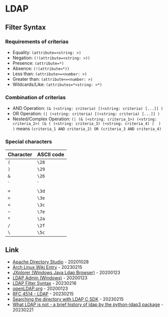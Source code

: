 # LDAP

## Filter Syntax

### Requirements of criterias

* Equality: `(attribute=<string: >)`
* Negation: `(!(attribute=<string: >))`
* Presence: `(attribute=*)`
* Absence: `(!(attribute=*))`
* Less than: `(attribute>=<number: >)`
* Greater than: `(attribute<=<number: >)`
* Wildcards/Like: `(attributes=*<string: >*)`

### Combination of criterias

* AND Operation: `(& (<string: criteria) [(<string: criteria) [...]] )`
* OR Operation: `(| (<string: criteria) [(<string: criteria) [...]] )`
* Nested/Complex Operation: `(| (& (<string: criteria_1>) (<string: criteria_2>) (& ( (<string: criteria_3) (<string: criteria_4) )  ) )` means `(criteria_1 AND criteria_2) OR (criteria_3 AND criteria_4)`

### Special characters

| Character | ASCII code |
| --- | --- |
| `(` | `\28` |
| `)` | `\29` |
| `&` | `\26` |
| `|` | `\7c` |
| `=` | `\3d` |
| `>` | `\3e` |
| `<` | `\3c` |
| `~` | `\7e` |
| `*` | `\2a` |
| `/` | `\2f` |
| `\` | `\5c` |

## Link

* [Apache Directory Studio](https://directory.apache.org/studio/) - 20201028
* [Arch Linux Wiki Entry](https://wiki.archlinux.org/title/OpenLDAP) - 20230215
* [JXplorer (Windows Java Ldap Browser)](http://www.jxplorer.org/) - 20200123
* [LDAP Admin (Windows)](http://www.ldapadmin.org/) - 20200123
* [LDAP Filter Syntax](http://www.ldapexplorer.com/en/manual/109010000-ldap-filter-syntax.htm) - 20230216
* [openLDAP.org](https://www.openldap.org/) - 20200123
* [RFC 4514 - LDAP](http://www.faqs.org/rfcs/rfc4515.html) - 20230215
* [Searching the directory with LDAP C SDK](https://wiki.mozilla.org/Mozilla_LDAP_SDK_Programmer%27s_Guide/Searching_the_Directory_With_LDAP_C_SDK) - 20230215
* [What LDAP is not - a brief history of ldap by the python-ldap3 package](https://ldap3.readthedocs.io/en/latest/tutorial_intro.html) - 20230221

